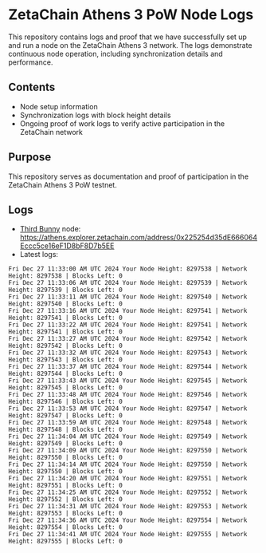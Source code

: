 # ZetaChain Athens 3 PoW Node Logs
This repository contains logs and proof that we have successfully set up and run a node on the ZetaChain Athens 3 network. The logs demonstrate continuous node operation, including synchronization details and performance.

## Contents
- Node setup information
- Synchronization logs with block height details
- Ongoing proof of work logs to verify active participation in the ZetaChain network

## Purpose
This repository serves as documentation and proof of participation in the ZetaChain Athens 3 PoW testnet.

## Logs

- [Third Bunny](https://thirdbunny.xyz/) node: https://athens.explorer.zetachain.com/address/0x225254d35dE666064Eccc5ce16eF1D8bF8D7b5EE
- Latest logs:
```
Fri Dec 27 11:33:00 AM UTC 2024 Your Node Height: 8297538 | Network Height: 8297538 | Blocks Left: 0
Fri Dec 27 11:33:06 AM UTC 2024 Your Node Height: 8297539 | Network Height: 8297539 | Blocks Left: 0
Fri Dec 27 11:33:11 AM UTC 2024 Your Node Height: 8297540 | Network Height: 8297540 | Blocks Left: 0
Fri Dec 27 11:33:16 AM UTC 2024 Your Node Height: 8297541 | Network Height: 8297541 | Blocks Left: 0
Fri Dec 27 11:33:22 AM UTC 2024 Your Node Height: 8297541 | Network Height: 8297541 | Blocks Left: 0
Fri Dec 27 11:33:27 AM UTC 2024 Your Node Height: 8297542 | Network Height: 8297542 | Blocks Left: 0
Fri Dec 27 11:33:32 AM UTC 2024 Your Node Height: 8297543 | Network Height: 8297543 | Blocks Left: 0
Fri Dec 27 11:33:37 AM UTC 2024 Your Node Height: 8297544 | Network Height: 8297544 | Blocks Left: 0
Fri Dec 27 11:33:43 AM UTC 2024 Your Node Height: 8297545 | Network Height: 8297545 | Blocks Left: 0
Fri Dec 27 11:33:48 AM UTC 2024 Your Node Height: 8297546 | Network Height: 8297546 | Blocks Left: 0
Fri Dec 27 11:33:53 AM UTC 2024 Your Node Height: 8297547 | Network Height: 8297547 | Blocks Left: 0
Fri Dec 27 11:33:59 AM UTC 2024 Your Node Height: 8297548 | Network Height: 8297548 | Blocks Left: 0
Fri Dec 27 11:34:04 AM UTC 2024 Your Node Height: 8297549 | Network Height: 8297549 | Blocks Left: 0
Fri Dec 27 11:34:09 AM UTC 2024 Your Node Height: 8297550 | Network Height: 8297550 | Blocks Left: 0
Fri Dec 27 11:34:14 AM UTC 2024 Your Node Height: 8297550 | Network Height: 8297550 | Blocks Left: 0
Fri Dec 27 11:34:20 AM UTC 2024 Your Node Height: 8297551 | Network Height: 8297551 | Blocks Left: 0
Fri Dec 27 11:34:25 AM UTC 2024 Your Node Height: 8297552 | Network Height: 8297552 | Blocks Left: 0
Fri Dec 27 11:34:31 AM UTC 2024 Your Node Height: 8297553 | Network Height: 8297553 | Blocks Left: 0
Fri Dec 27 11:34:36 AM UTC 2024 Your Node Height: 8297554 | Network Height: 8297554 | Blocks Left: 0
Fri Dec 27 11:34:41 AM UTC 2024 Your Node Height: 8297555 | Network Height: 8297555 | Blocks Left: 0
```
